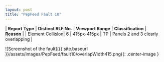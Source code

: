```yaml
---
layout: post
title: "PepFeed Fault 10"
---
```

| **Report Type** | **Distinct RLF No.** | **Viewport Range** | **Classification** | **Reason** |
| Element Collision| 6 | 415px-415px | TP | Panels 2 and 3 clearly overlapping | 

![Screenshot of the fault]({{ site.baseurl }}/assets/images/PepFeed/fault10/overlapWidth415.png){: .center-image }